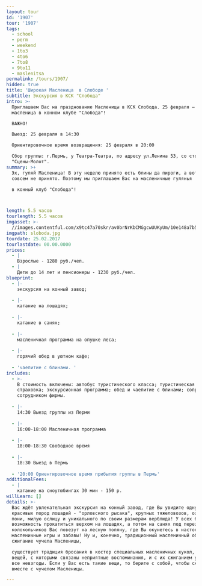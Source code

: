 ```yaml
---
layout: tour
id: '1907'
tour: '1907'
tags:
  - school
  - perm
  - weekend
  - 1to3
  - 4to6
  - 7to8
  - 9to11
  - maslenitsa
permalink: /tours/1907/
hidden: true
title: 'Широкая Масленица  в Слободе '
subtitle: Экскурсия в КСК "Слобода"
intro: >-
  Приглашаем Вас на празднование Масленицы в КСК Слобода. 25 февраля – Веселая
  масленица в конном клубе "Слобода"!  

  ВАЖНО! 

  Выезд: 25 февраля в 14:30 

  Ориентировочное время возвращения: 25 февраля в 20:00 

  Сбор группы: г.Пермь, у Театра-Театра, по адресу ул.Ленина 53, со стороны
  "Сцены-Молот".
summary: >+
  Эх, гуляй Масленица! В эту неделю принято есть блины да пироги, а вот скучать
  совсем не принято. Поэтому мы приглашаем Вас на масленичные гулянья 

  в конный клуб "Слобода"! 



length: 5.5 часов
tourlength: 5.5 часов
imgasset: >-
  //images.contentful.com/x9tc47a70skr/av0brNrKbCMGgcwUUKyUm/10e148a7b57c907c8945ace226b9b79d/sloboda.jpg
imgpath: sloboda.jpg
tourdate: 25.02.2017
tourlastdate: 00.00.0000
prices:
  - |
    Взрослые - 1280 руб./чел. 
  - |
    Дети до 14 лет и пенсионеры - 1230 руб./чел. 
blueprint:
  - |-
    экскурсия на конный завод; 
     
  - |-
    катание на лошадях;
     
  - |-
    катание в санях; 
     
  - |-
    масленичная программа на опушке леса; 
     
  - |-
    горячий обед в уютном кафе; 
     
  - 'чаепитие с блинами. '
includes:
  - >-
    В стоимость включены: автобус туристического класса; туристическая
    страховка; экскурсионная программа; обед и чаепитие с блинами; сопровождение
    сотрудником фирмы. 
     
  - |-
    14:30 Выезд группы из Перми 
     
  - |-
    16:00-18:00 Масленичная программа
     
  - |-
    18:00-18:30 Свободное время 
     
  - |-
    18:30 Выезд в Пермь
     
  - '20:00 Ориентировочное время прибытия группы в Пермь'
additionalFees:
  - |
    катание на сноутюбингах 30 мин - 150 р. 
willLearn: []
details: >-
  Вас ждёт увлекательная экскурсия на конный завод, где Вы увидите одну из самых
  красивых пород лошадей - "орловского рысака", крупных тяжеловозов, озорного
  пони, милую ослицу и уникального по своим размерам верблюда! У всех будет
  возможность прокатиться верхом на лошадях, а потом на санях под перезвон
  колокольчиков Вас повезут на лесную поляну, где Вы окунетесь в настоящие
  масленичные игры и забавы! Ну и, конечно, традиционный масленичный обряд - это
  сжигание чучела Масленицы, 

  существует традиция бросания в костер специальных масленичных кукол, либо
  вещей, с которыми связаны неприятные воспоминания, и с их сжиганием уходили
  все невзгоды. Если у Вас есть такие вещи, то берите с собой, чтобы сжечь их
  вместе с чучелом Масленицы. 

---
```

